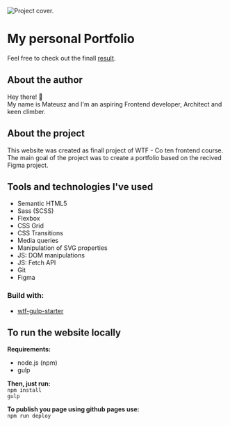 ![Project cover.](https://mateuszkornecki.github.io/assets/img/cover.png "Project cover")

# My personal Portfolio
Feel free to check out the finall [result](https://mateuszkornecki.github.io/).

## About the author
Hey there! 👋<br>
My name is Mateusz and I'm an aspiring Frontend developer, Architect and keen climber.

## About the project 
This website was created as finall project of WTF - Co ten frontend course. <br> 
The main goal of the project was to create a portfolio based on the recived Figma project. <br>

## Tools and technologies I've used 
- Semantic HTML5
- Sass (SCSS)
- Flexbox
- CSS Grid
- CSS Transitions
- Media queries
- Manipulation of SVG properties
- JS: DOM manipulations<br>
- JS: Fetch API
- Git
- Figma

### Build with: 
- [wtf-gulp-starter](https://github.com/maciejkorsan/wtf-gulp-starter)

## To run the website locally

 **Requirements:**
 - node.js (npm)
 - gulp <br>
 
 **Then, just run:** <br>
`npm install`<br>
`gulp`

**To publish you page using github pages use:**<br>
`npm run deploy`<br>

[bullet]: https://mateuszkornecki.github.io/assets/img/bullet.svg "test"
